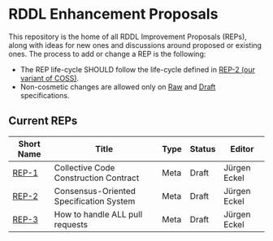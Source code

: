 # RDDL Enhancement Proposals

This repository is the home of all RDDL Improvement Proposals (REPs), along with ideas for new ones and discussions around proposed or existing ones.
The process to add or change a REP is the following:

- The REP life-cycle SHOULD follow the life-cycle defined in [REP-2 (our variant of COSS)](./REP-2).
- Non-cosmetic changes are allowed only on [Raw](./REP-2#raw-reps) and [Draft](./REP-2#draft-reps) specifications.

## Current REPs

Short Name   | Title                                                         | Type     | Status     | Editor
-------------|---------------------------------------------------------------|----------|------------|-------
[REP-1](REP-1)   | Collective Code Construction Contract                     | Meta     | Draft      | Jürgen Eckel
[REP-2](REP-2)   | Consensus-Oriented Specification System                   | Meta     | Draft      | Jürgen Eckel
[REP-3](REP-3)   | How to handle ALL pull requests                           | Meta     | Draft      | Jürgen Eckel

